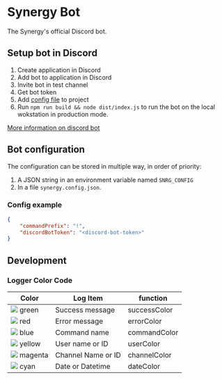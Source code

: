 # Synergy Bot
The Synergy's official Discord bot.

## Setup bot in Discord

1. Create application in Discord
1. Add bot to application in Discord
1. Invite bot in test channel
1. Get bot token
1. Add [config file](#config) to project
1. Run `npm run build && node dist/index.js` to run the bot on the local wokstation in production mode.

[More information on discord bot](https://discordpy.readthedocs.io/en/latest/discord.html)

## Bot configuration

The configuration can be stored in multiple way, in order of priority:
1. A JSON string in an environment variable named `SNRG_CONFIG`
1. In a file `synergy.config.json`.

### Config example <a name="config"></a>
```json
{
    "commandPrefix": "!",
    "discordBotToken": "<discord-bot-token>"
}
```

## Development
### Logger Color Code

| Color                                                            | Log Item           | function     |
| ---------------------------------------------------------------- | ------------------ | ------------ |
| ![](https://via.placeholder.com/15/008000/000000?text=+) green   | Success message    | successColor |
| ![](https://via.placeholder.com/15/FF0000/000000?text=+) red     | Error message      | errorColor   |
| ![](https://via.placeholder.com/15/0000FF/000000?text=+) blue    | Command name       | commandColor |
| ![](https://via.placeholder.com/15/FFFF00/000000?text=+) yellow  | User name or ID    | userColor    |
| ![](https://via.placeholder.com/15/FF00FF/000000?text=+) magenta | Channel Name or ID | channelColor |
| ![](https://via.placeholder.com/15/00FFFF/000000?text=+) cyan    | Date or Datetime   | dateColor    |

